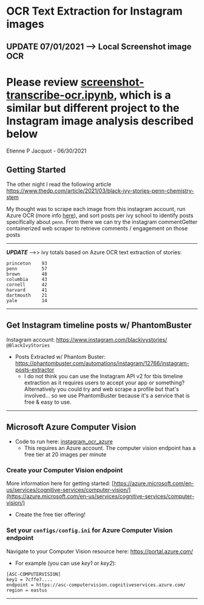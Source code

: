 # OCR Text Extraction for Instagram images

## UPDATE 07/01/2021 --> Local Screenshot image OCR

Please review [screenshot-transcribe-ocr.ipynb](./screenshot-transcribe-ocr.ipynb), which is a similar but different project to the Instagram image analysis described below
=======
Etienne P Jacquot - 06/30/2021

## Getting Started

The other night I read the following article https://www.thedp.com/article/2021/03/black-ivy-stories-penn-chemistry-stem

My thought was to scrape each image from this instagram account, run Azure OCR (more info [here](https://docs.microsoft.com/en-us/azure/cognitive-services/computer-vision/concept-recognizing-text)), and sort posts per ivy school to identify posts specifically about `penn`. From there we can try the instagram commentGetter containerized web scraper to retrieve comments / engagement on those posts
___________


**_UPDATE_** -->> ivy totals based on Azure OCR text extraction of stories:

```
princeton    93
penn         57
brown        48
columbia     43
cornell      42
harvard      41
dartmouth    21
yale         14
```

____________

## Get Instagram timeline posts w/ PhantomBuster

Instagram account: https://www.instagram.com/blackivystories/ `@BlackIvyStories`

- Posts Extracted w/ Phantom Buster: https://phantombuster.com/automations/instagram/12766/instagram-posts-extractor
    - I do not think you can use the Instagram API v2 for tbis timeline extraction as it requires users to accept your app or something? Alternatively you could try and web scrape a profile but that's involved... so we use PhantomBuster because it's a service that is free & easy to use.

_____________

## Microsoft Azure Computer Vision

- Code to run here: [instagram_ocr_azure](./instagram_ocr_azure.ipynb)
    - This requires an Azure account. The computer vision endpoint has a free tier at 20 images per minute

### Create your Computer Vision endpoint

More information here for getting started: [https://azure.microsoft.com/en-us/services/cognitive-services/computer-vision/](https://azure.microsoft.com/en-us/services/cognitive-services/computer-vision/)
- Create the free tier offering!

### Set your `configs/config.ini` for Azure Computer Vision endpoint

Navigate to your Computer Vision resource here: https://portal.azure.com/

- For example (you can use *key1* or *key2*):

``` config
[ASC-COMPUTERVISION]
key1 = 7cffe7....
endpoint = https://asc-computervision.cognitiveservices.azure.com/
region = eastus
```

_________________
